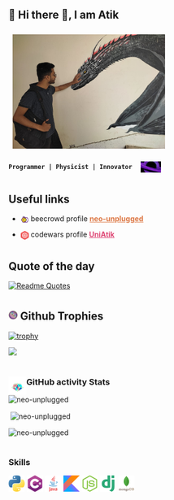 <!-- Introducing myself -->


## 🐧 Hi there 👋, I am Atik

<img src="./assets/dragon-guy.jpg" style="margin:8px; width:300px">


**`Programmer | Physicist | Innovator `** <img src="./assets/blackhole.gif" align="center"
    style="width:40px; margin-left:5px;" />


# <h2>Useful links</h2>
- <p><img align="center" style="width:16px;" src="./assets/beecrowd.png" />
    beecrowd profile <a href="https://www.beecrowd.com.br/judge/en/profile/909465"
        style="font-weight:bold; color: #dd7845;">neo-unplugged</a></p>

- <p><img align="center" style="width:16px;" src="./assets/codewars.svg" alt="codewars" /> codewars profile <a
        href="https://www.codewars.com/users/UniAtik" style="font-weight:bold; color: #de4573;">UniAtik</a></p>

#
<h2> Quote of the day </h2>

[![Readme
Quotes](https://quotes-github-readme.vercel.app/api?type=horizontal&theme=dark)](https://github.com/piyushsuthar/github-readme-quotes)



#
<h2><img width="18px" src="./assets/klein-unscreen.gif"> Github Trophies </h2>

[![trophy](https://github-profile-trophy.vercel.app/?username=ryo-ma)](https://github.com/ryo-ma/github-profile-trophy)

<img src="https://komarev.com/ghpvc/?username=neo-unplugged&label=Profile%20views&color=0e75b6&style=flat%22" />



#
<img align="left" width="35px" src="./assets/Cubes.gif" />
<h3>GitHub activity Stats</h3>

<img src="https://github-readme-stats.vercel.app/api/top-langs?username=neo-unplugged&show_icons=true&locale=en&layout=compact&theme=tokyonight"
    alt="neo-unplugged" />

<p>&nbsp;<img align="center"
        src="https://github-readme-stats.vercel.app/api?username=neo-unplugged&show_icons=true&locale=en&theme=tokyonight"
        alt="neo-unplugged" /></p>

<p><img align="center" src="https://github-readme-streak-stats.herokuapp.com/?user=neo-unplugged&&theme=tokyonight"
        alt="neo-unplugged" /></p>


#
<h3>Skills</h3>
<p>
    <img src="./assets/stack/python.png" alt="python">
    <img src="./assets/stack/c-sharp.png" alt="c-sharp">
    <img src="./assets/stack/java.png" alt="python">
    <img src="./assets/stack/kotlin.png" alt="kotlin">
    <img src="./assets/stack/nodejs.png" alt="nodejs">
    <img src="./assets/stack/django.png" alt="django">
    <img src="./assets/stack/mongodb.png" alt="mongodb">
    <img src="./assets/stack/postgresql.png" alt="postgresql>

</p>